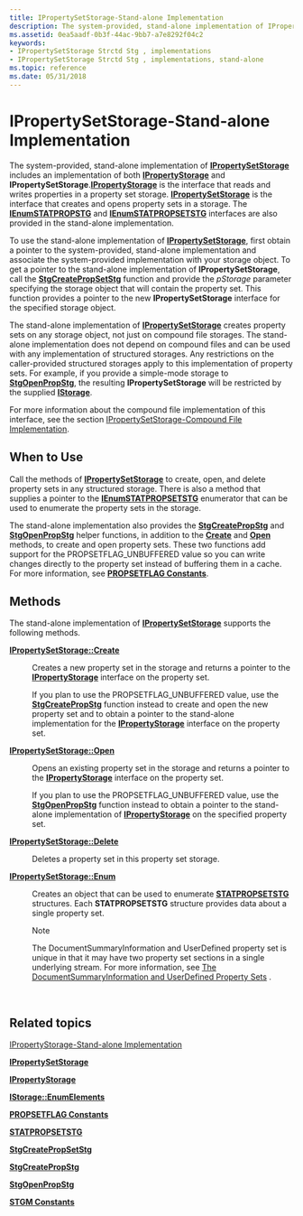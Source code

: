 ```yaml
---
title: IPropertySetStorage-Stand-alone Implementation
description: The system-provided, stand-alone implementation of IPropertySetStorage includes an implementation of both IPropertyStorage and IPropertySetStorage.
ms.assetid: 0ea5aadf-0b3f-44ac-9bb7-a7e8292f04c2
keywords:
- IPropertySetStorage Strctd Stg , implementations
- IPropertySetStorage Strctd Stg , implementations, stand-alone
ms.topic: reference
ms.date: 05/31/2018
---
```


# IPropertySetStorage-Stand-alone Implementation

The system-provided, stand-alone implementation of [**IPropertySetStorage**](/windows/desktop/api/Propidl/nn-propidl-ipropertysetstorage) includes an implementation of both [**IPropertyStorage**](/windows/desktop/api/Propidl/nn-propidl-ipropertystorage) and **IPropertySetStorage**.[**IPropertyStorage**](/windows/desktop/api/Propidl/nn-propidl-ipropertystorage) is the interface that reads and writes properties in a property set storage. [**IPropertySetStorage**](/windows/desktop/api/Propidl/nn-propidl-ipropertysetstorage) is the interface that creates and opens property sets in a storage. The [**IEnumSTATPROPSTG**](/windows/win32/api/propidlbase/nn-propidlbase-ienumstatpropstg) and [**IEnumSTATPROPSETSTG**](/windows/win32/api/propidlbase/nn-propidlbase-ienumstatpropsetstg) interfaces are also provided in the stand-alone implementation.

To use the stand-alone implementation of [**IPropertySetStorage**](/windows/desktop/api/Propidl/nn-propidl-ipropertysetstorage), first obtain a pointer to the system-provided, stand-alone implementation and associate the system-provided implementation with your storage object. To get a pointer to the stand-alone implementation of **IPropertySetStorage**, call the [**StgCreatePropSetStg**](/windows/desktop/api/coml2api/nf-coml2api-stgcreatepropsetstg) function and provide the *pStorage* parameter specifying the storage object that will contain the property set. This function provides a pointer to the new **IPropertySetStorage** interface for the specified storage object.

The stand-alone implementation of [**IPropertySetStorage**](/windows/desktop/api/Propidl/nn-propidl-ipropertysetstorage) creates property sets on any storage object, not just on compound file storages. The stand-alone implementation does not depend on compound files and can be used with any implementation of structured storages. Any restrictions on the caller-provided structured storages apply to this implementation of property sets. For example, if you provide a simple-mode storage to [**StgOpenPropStg**](/windows/desktop/api/coml2api/nf-coml2api-stgopenpropstg), the resulting **IPropertySetStorage** will be restricted by the supplied [**IStorage**](/windows/desktop/api/Objidl/nn-objidl-istorage).

For more information about the compound file implementation of this interface, see the section [IPropertySetStorage-Compound File Implementation](ipropertysetstorage-compound-file-implementation.md).

## When to Use

Call the methods of [**IPropertySetStorage**](/windows/desktop/api/Propidl/nn-propidl-ipropertysetstorage) to create, open, and delete property sets in any structured storage. There is also a method that supplies a pointer to the [**IEnumSTATPROPSETSTG**](/windows/win32/api/propidlbase/nn-propidlbase-ienumstatpropsetstg) enumerator that can be used to enumerate the property sets in the storage.

The stand-alone implementation also provides the [**StgCreatePropStg**](/windows/desktop/api/coml2api/nf-coml2api-stgcreatepropstg) and [**StgOpenPropStg**](/windows/desktop/api/coml2api/nf-coml2api-stgopenpropstg) helper functions, in addition to the [**Create**](/windows/desktop/api/Propidl/nf-propidl-ipropertysetstorage-create) and [**Open**](/windows/desktop/api/Propidl/nf-propidl-ipropertysetstorage-open) methods, to create and open property sets. These two functions add support for the PROPSETFLAG\_UNBUFFERED value so you can write changes directly to the property set instead of buffering them in a cache. For more information, see [**PROPSETFLAG Constants**](propsetflag-constants.md).

## Methods

The stand-alone implementation of [**IPropertySetStorage**](/windows/desktop/api/Propidl/nn-propidl-ipropertysetstorage) supports the following methods.

<dl> <dt>

<span id="IPropertySetStorage__Create"></span><span id="ipropertysetstorage__create"></span><span id="IPROPERTYSETSTORAGE__CREATE"></span>[**IPropertySetStorage::Create**](/windows/desktop/api/Propidl/nf-propidl-ipropertysetstorage-create)
</dt> <dd>

Creates a new property set in the storage and returns a pointer to the [**IPropertyStorage**](/windows/desktop/api/Propidl/nn-propidl-ipropertystorage) interface on the property set.

If you plan to use the PROPSETFLAG\_UNBUFFERED value, use the [**StgCreatePropStg**](/windows/desktop/api/coml2api/nf-coml2api-stgcreatepropstg) function instead to create and open the new property set and to obtain a pointer to the stand-alone implementation for the [**IPropertyStorage**](/windows/desktop/api/Propidl/nn-propidl-ipropertystorage) interface on the property set.

</dd> <dt>

<span id="IPropertySetStorage__Open"></span><span id="ipropertysetstorage__open"></span><span id="IPROPERTYSETSTORAGE__OPEN"></span>[**IPropertySetStorage::Open**](/windows/desktop/api/Propidl/nf-propidl-ipropertysetstorage-open)
</dt> <dd>

Opens an existing property set in the storage and returns a pointer to the [**IPropertyStorage**](/windows/desktop/api/Propidl/nn-propidl-ipropertystorage) interface on the property set.

If you plan to use the PROPSETFLAG\_UNBUFFERED value, use the [**StgOpenPropStg**](/windows/desktop/api/coml2api/nf-coml2api-stgopenpropstg) function instead to obtain a pointer to the stand-alone implementation of [**IPropertyStorage**](/windows/desktop/api/Propidl/nn-propidl-ipropertystorage) on the specified property set.

</dd> <dt>

<span id="IPropertySetStorage__Delete"></span><span id="ipropertysetstorage__delete"></span><span id="IPROPERTYSETSTORAGE__DELETE"></span>[**IPropertySetStorage::Delete**](/windows/desktop/api/Propidl/nf-propidl-ipropertysetstorage-delete)
</dt> <dd>

Deletes a property set in this property set storage.

</dd> <dt>

<span id="IPropertySetStorage__Enum"></span><span id="ipropertysetstorage__enum"></span><span id="IPROPERTYSETSTORAGE__ENUM"></span>[**IPropertySetStorage::Enum**](/windows/desktop/api/Propidl/nf-propidl-ipropertysetstorage-enum)
</dt> <dd>

Creates an object that can be used to enumerate [**STATPROPSETSTG**](/windows/win32/api/propidlbase/nn-propidlbase-ienumstatpropsetstg) structures. Each **STATPROPSETSTG** structure provides data about a single property set.

> [!Note]  
> The DocumentSummaryInformation and UserDefined property set is unique in that it may have two property set sections in a single underlying stream. For more information, see [The DocumentSummaryInformation and UserDefined Property Sets](the-documentsummaryinformation-and-userdefined-property-sets.md) .

 

</dd> </dl>

## Related topics

<dl> <dt>

[IPropertyStorage-Stand-alone Implementation](ipropertystorage-stand-alone-implementation.md)
</dt> <dt>

[**IPropertySetStorage**](/windows/desktop/api/Propidl/nn-propidl-ipropertysetstorage)
</dt> <dt>

[**IPropertyStorage**](/windows/desktop/api/Propidl/nn-propidl-ipropertystorage)
</dt> <dt>

[**IStorage::EnumElements**](/windows/desktop/api/Objidl/nf-objidl-istorage-enumelements)
</dt> <dt>

[**PROPSETFLAG Constants**](propsetflag-constants.md)
</dt> <dt>

[**STATPROPSETSTG**](/windows/win32/api/propidlbase/nn-propidlbase-ienumstatpropsetstg)
</dt> <dt>

[**StgCreatePropSetStg**](/windows/desktop/api/coml2api/nf-coml2api-stgcreatepropsetstg)
</dt> <dt>

[**StgCreatePropStg**](/windows/desktop/api/coml2api/nf-coml2api-stgcreatepropstg)
</dt> <dt>

[**StgOpenPropStg**](/windows/desktop/api/coml2api/nf-coml2api-stgopenpropstg)
</dt> <dt>

[**STGM Constants**](stgm-constants.md)
</dt> </dl>

 

 
